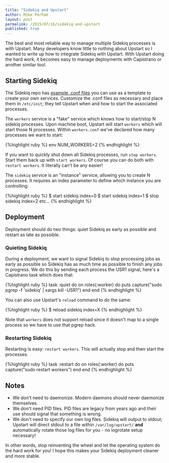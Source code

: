 ```yaml
---
title: "Sidekiq and Upstart"
author: Mike Perham
layout: post
permalink: /2015/07/16/sidekiq-and-upstart
published: true
---
```


The best and most reliable way to manage multiple Sidekiq processes is with Upstart.
Many developers know little to nothing about Upstart so I wanted to write up how to
integrate Sidekiq with Upstart.  With Upstart doing the hard work, it becomes easy
to manage deployments with Capistrano or another similar tool.

## Starting Sidekiq

The Sidekiq repo has [example .conf files](https://github.com/mperham/sidekiq/tree/master/examples/upstart) you can use as a template to create your
own services.  Customize the .conf files as necessary and place them in `/etc/init`;
they tell Upstart when and how to start the associated processes.

The `workers` service is a "fake" service which knows how to start/stop N sidekiq
processes.  Upon machine boot, Upstart will start `workers` which will start those N
processes.  Within `workers.conf` we've declared how many processes we want to start:

{%highlight ruby %}
env NUM_WORKERS=2
{% endhighlight %}

If you want to quickly shut down all Sidekiq processes, run `stop workers`. Start
them back up with `start workers`.  Of course you can do both with `restart workers`.
It literally can't be any easier!

The `sidekiq` service is an "instance" service, allowing you to create N processes.
It requires an index parameter to define which instance you are controlling:

{%highlight ruby %}
$ start sidekiq index=0
$ start sidekiq index=1
$ stop sidekiq index=2
etc...
{% endhighlight %}

## Deployment

Deployment should do two things: quiet Sidekiq as early as possible and restart
as late as possible.

### Quieting Sidekiq

During a deployment, we want to signal Sidekiq to stop processing jobs as early as possible so
Sidekiq has as much time as possible to finish any jobs in progress.  We do this by sending
each process the USR1 signal, here's a Capistrano task which does that:

{%highlight ruby %}
task :quiet do
  on roles(:worker) do
    puts capture("sudo pgrep -f 'sidekiq' | xargs kill -USR1")
  end
end
{% endhighlight %}

You can also use Upstart's `reload` command to do the same:

{%highlight ruby %}
$ reload sidekiq index=X
{% endhighlight %}

Note that `workers` does not support reload since it doesn't map to a single process so we have to
use that pgrep hack.

### Restarting Sidekiq

Restarting is easy: `restart workers`.  This will actually stop and then start the processes.

{%highlight ruby %}
task :restart do
  on roles(:worker) do
    puts capture("sudo restart workers")
  end
end
{% endhighlight %}

## Notes

* We don't need to daemonize.  Modern daemons should never daemonize themselves.
* We don't need PID files.  PID files are legacy from years ago and their use should
signal that something is wrong.
* We don't need to specify our own log files.  Sidekiq will output to stdout; Upstart will direct stdout to
a file within `/var/log/upstart/` **and** automatically rotate those log files
for you - no logrotate setup necessary!

In other words, stop reinventing the wheel and let the operating system do the hard work for you!
I hope this makes your Sidekiq deployment cleaner and more stable.
